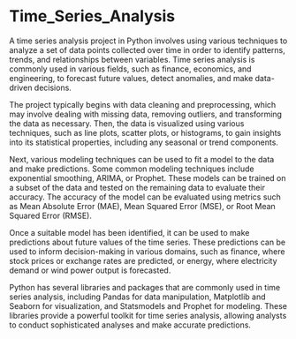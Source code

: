 # Time_Series_Analysis
A time series analysis project in Python involves using various techniques to analyze a set of data points collected over time in order to identify patterns, trends, and relationships between variables. Time series analysis is commonly used in various fields, such as finance, economics, and engineering, to forecast future values, detect anomalies, and make data-driven decisions.

The project typically begins with data cleaning and preprocessing, which may involve dealing with missing data, removing outliers, and transforming the data as necessary. Then, the data is visualized using various techniques, such as line plots, scatter plots, or histograms, to gain insights into its statistical properties, including any seasonal or trend components.

Next, various modeling techniques can be used to fit a model to the data and make predictions. Some common modeling techniques include exponential smoothing, ARIMA, or Prophet. These models can be trained on a subset of the data and tested on the remaining data to evaluate their accuracy. The accuracy of the model can be evaluated using metrics such as Mean Absolute Error (MAE), Mean Squared Error (MSE), or Root Mean Squared Error (RMSE).

Once a suitable model has been identified, it can be used to make predictions about future values of the time series. These predictions can be used to inform decision-making in various domains, such as finance, where stock prices or exchange rates are predicted, or energy, where electricity demand or wind power output is forecasted.

Python has several libraries and packages that are commonly used in time series analysis, including Pandas for data manipulation, Matplotlib and Seaborn for visualization, and Statsmodels and Prophet for modeling. These libraries provide a powerful toolkit for time series analysis, allowing analysts to conduct sophisticated analyses and make accurate predictions.
